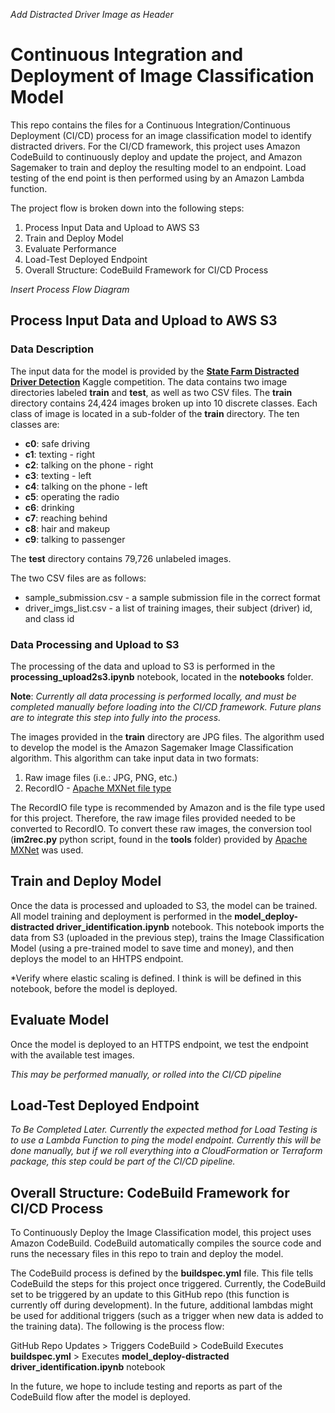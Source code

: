 *Add Distracted Driver Image as Header*

# Continuous Integration and Deployment of Image Classification Model
This repo contains the files for a Continuous Integration/Continuous Deployment (CI/CD) process for an image classification model to identify distracted drivers. For the CI/CD framework, this project uses Amazon CodeBuild to continuously deploy and update the project, and Amazon Sagemaker to train and deploy the resulting model to an endpoint. Load testing of the end point is then performed using by an Amazon Lambda function.

The project flow is broken down into the following steps:

1. Process Input Data and Upload to AWS S3
2. Train and Deploy Model
3. Evaluate Performance
4. Load-Test Deployed Endpoint
5. Overall Structure: CodeBuild Framework for CI/CD Process

*Insert Process Flow Diagram*

## Process Input Data and Upload to AWS S3
### Data Description
The input data for the model is provided by the [**State Farm Distracted Driver Detection**](https://www.kaggle.com/c/state-farm-distracted-driver-detection) Kaggle competition. The data contains two image directories labeled **train** and **test**, as well as two CSV files. The **train** directory contains 24,424 images broken up into 10 discrete classes. Each class of image is located in a sub-folder of the **train** directory. The ten classes are:

* **c0**: safe driving
* **c1**: texting - right
* **c2**: talking on the phone - right
* **c3**: texting - left
* **c4**: talking on the phone - left
* **c5**: operating the radio
* **c6**: drinking
* **c7**: reaching behind
* **c8**: hair and makeup
* **c9**: talking to passenger

The **test** directory contains 79,726 unlabeled images.

The two CSV files are as follows:

* sample_submission.csv - a sample submission file in the correct format
* driver_imgs_list.csv - a list of training images, their subject (driver) id, and class id

### Data Processing and Upload to S3
The processing of the data and upload to S3 is performed in the **processing_upload2s3.ipynb** notebook, located in the **notebooks** folder.

**Note**: *Currently all data processing is performed locally, and must be completed manually before loading into the CI/CD framework. Future plans are to integrate this step into fully into the process.*

The images provided in the **train** directory are JPG files. The algorithm used to develop the model is the Amazon Sagemaker Image Classification algorithm. This algorithm can take input data in two formats: 

1. Raw image files (i.e.: JPG, PNG, etc.)
2. RecordIO - [Apache MXNet file type](https://mxnet.apache.org/api/faq/recordio)

The RecordIO file type is recommended by Amazon and is the file type used for this project. Therefore, the raw image files provided needed to be converted to RecordIO. To convert these raw images, the conversion tool (**im2rec.py** python script, found in the **tools** folder) provided by [Apache MXNet](https://mxnet.apache.org/api/faq/recordio) was used.

## Train and Deploy Model
Once the data is processed and uploaded to S3, the model can be trained. All model training and deployment is performed in the **model_deploy-distracted driver_identification.ipynb** notebook. This notebook imports the data from S3 (uploaded in the previous step), trains the Image Classification Model (using a pre-trained model to save time and money), and then deploys the model to an HHTPS endpoint.

*Verify where elastic scaling is defined. I think is will be defined in this notebook, before the model is deployed.

## Evaluate Model
Once the model is deployed to an HTTPS endpoint, we test the endpoint with the available test images.

*This may be performed manually, or rolled into the CI/CD pipeline*

## Load-Test Deployed Endpoint
*To Be Completed Later. Currently the expected method for Load Testing is to use a Lambda Function to ping the model endpoint. Currently this will be done manually, but if we roll everything into a CloudFormation or Terraform package, this step could be part of the CI/CD pipeline.*

## Overall Structure: CodeBuild Framework for CI/CD Process
To Continuously Deploy the Image Classification model, this project uses Amazon CodeBuild. CodeBuild automatically compiles the source code and runs the necessary files in this repo to train and deploy the model. 

The CodeBuild process is defined by the **buildspec.yml** file. This file tells CodeBuild the steps for this project once triggered. Currently, the CodeBuild set to be triggered by an update to this GitHub repo (this function is currently off during development). In the future, additional lambdas might be used for additional triggers (such as a trigger when new data is added to the training data). The following is the process flow:

GitHub Repo Updates > Triggers CodeBuild > CodeBuild Executes **buildspec.yml** > Executes **model_deploy-distracted driver_identification.ipynb** notebook

In the future, we hope to include testing and reports as part of the CodeBuild flow after the model is deployed.
